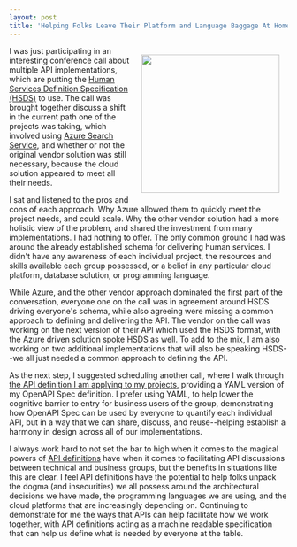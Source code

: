 ```yaml
---
layout: post
title: 'Helping Folks Leave Their Platform and Language Baggage At Home Using API Definition Formats'
---
```

<p><img style="padding: 15px;" src="https://s3.amazonaws.com/kinlane-productions/bw-icons/bw-dogma.png" alt="" width="250" align="right" /></p>
<p>I was just participating in an interesting conference call about multiple API implementations, which are putting the <a href="https://github.com/codeforamerica/OpenReferral/blob/master/Human%20Services%20Data%20Specification%20%20v1.0.md">Human Services Definition Specification (HSDS)</a> to use. The call was brought together discuss a shift in the current path one of the projects was taking, which involved using <a href="https://azure.microsoft.com/en-us/services/search/">Azure Search Service</a>, and whether or not the original vendor solution was still necessary, because the cloud solution appeared to meet all their needs.</p>
<p>I sat and listened to the pros and cons of each approach. Why Azure allowed them to quickly meet the project needs, and could scale. Why the other vendor solution had a more holistic view of the problem, and shared the investment from many implementations. I had nothing to offer. The only common ground I had was around the already established schema for delivering human services. I didn't have any awareness of each individual project, the resources and skills available each group possessed, or a belief in any particular cloud platform, database solution, or programming language.</p>
<p>While Azure, and the other vendor approach dominated the first part of the conversation, everyone one on the call was in agreement around HSDS driving everyone's schema, while also agreeing were missing a common approach to defining and delivering the API. The vendor on the call was working on the next version of their API which used the HSDS format, with the Azure driven solution spoke HSDS as well. To add to the mix, I am also working on two additional implementations that will also be speaking HSDS--we all just needed a common approach to defining the API.</p>
<p>As the next step, I suggested scheduling another call, where I walk through <a href="http://developer.open.referral.adopta.agency/">the API definition I am applying to my projects</a>, providing a YAML version of my OpenAPI Spec definition. I prefer using YAML, to help lower the cognitive barrier to entry for business users of the group, demonstrating how OpenAPI Spec can be used by everyone to quantify each individual API, but in a way that we can share, discuss, and reuse--helping establish a harmony in design across all of our implementations.</p>
<p>I always work hard to not set the bar to high when it comes to the magical powers of <a href="http://definitions.apievangelist.com/">API definitions</a> have when it comes to facilitating API discussions between technical and business groups, but the benefits in situations like this are clear. I feel API definitions have the potential to help folks unpack the dogma (and insecurities) we all possess around the architectural decisions we have made, the programming languages we are using, and the cloud platforms that are increasingly depending on. Continuing to demonstrate for me the ways that APIs can help facilitate how we work together, with API definitions acting as a machine readable specification that can help us define what is needed by everyone at the table.</p>